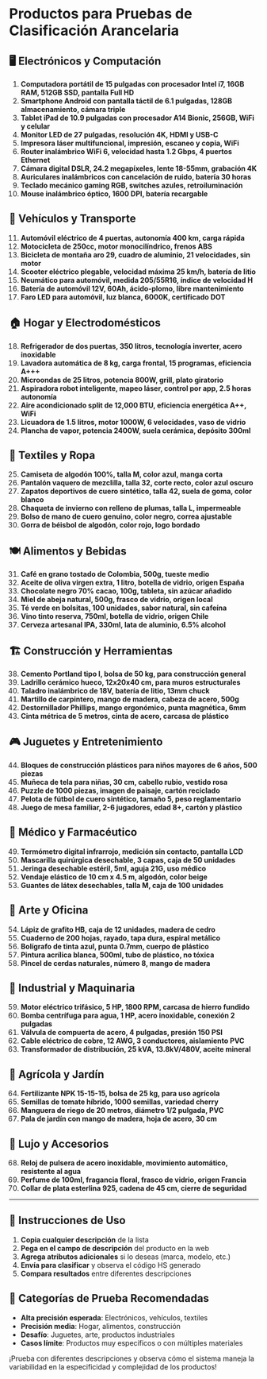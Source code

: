 # Productos para Pruebas de Clasificación Arancelaria

## 🖥️ **Electrónicos y Computación**

1. **Computadora portátil de 15 pulgadas con procesador Intel i7, 16GB RAM, 512GB SSD, pantalla Full HD**
2. **Smartphone Android con pantalla táctil de 6.1 pulgadas, 128GB almacenamiento, cámara triple**
3. **Tablet iPad de 10.9 pulgadas con procesador A14 Bionic, 256GB, WiFi y celular**
4. **Monitor LED de 27 pulgadas, resolución 4K, HDMI y USB-C**
5. **Impresora láser multifuncional, impresión, escaneo y copia, WiFi**
6. **Router inalámbrico WiFi 6, velocidad hasta 1.2 Gbps, 4 puertos Ethernet**
7. **Cámara digital DSLR, 24.2 megapíxeles, lente 18-55mm, grabación 4K**
8. **Auriculares inalámbricos con cancelación de ruido, batería 30 horas**
9. **Teclado mecánico gaming RGB, switches azules, retroiluminación**
10. **Mouse inalámbrico óptico, 1600 DPI, batería recargable**

## 🚗 **Vehículos y Transporte**

11. **Automóvil eléctrico de 4 puertas, autonomía 400 km, carga rápida**
12. **Motocicleta de 250cc, motor monocilíndrico, frenos ABS**
13. **Bicicleta de montaña aro 29, cuadro de aluminio, 21 velocidades, sin motor**
14. **Scooter eléctrico plegable, velocidad máxima 25 km/h, batería de litio**
15. **Neumático para automóvil, medida 205/55R16, índice de velocidad H**
16. **Batería de automóvil 12V, 60Ah, ácido-plomo, libre mantenimiento**
17. **Faro LED para automóvil, luz blanca, 6000K, certificado DOT**

## 🏠 **Hogar y Electrodomésticos**

18. **Refrigerador de dos puertas, 350 litros, tecnología inverter, acero inoxidable**
19. **Lavadora automática de 8 kg, carga frontal, 15 programas, eficiencia A+++**
20. **Microondas de 25 litros, potencia 800W, grill, plato giratorio**
21. **Aspiradora robot inteligente, mapeo láser, control por app, 2.5 horas autonomía**
22. **Aire acondicionado split de 12,000 BTU, eficiencia energética A++, WiFi**
23. **Licuadora de 1.5 litros, motor 1000W, 6 velocidades, vaso de vidrio**
24. **Plancha de vapor, potencia 2400W, suela cerámica, depósito 300ml**

## 👕 **Textiles y Ropa**

25. **Camiseta de algodón 100%, talla M, color azul, manga corta**
26. **Pantalón vaquero de mezclilla, talla 32, corte recto, color azul oscuro**
27. **Zapatos deportivos de cuero sintético, talla 42, suela de goma, color blanco**
28. **Chaqueta de invierno con relleno de plumas, talla L, impermeable**
29. **Bolso de mano de cuero genuino, color negro, correa ajustable**
30. **Gorra de béisbol de algodón, color rojo, logo bordado**

## 🍽️ **Alimentos y Bebidas**

31. **Café en grano tostado de Colombia, 500g, tueste medio**
32. **Aceite de oliva virgen extra, 1 litro, botella de vidrio, origen España**
33. **Chocolate negro 70% cacao, 100g, tableta, sin azúcar añadido**
34. **Miel de abeja natural, 500g, frasco de vidrio, origen local**
35. **Té verde en bolsitas, 100 unidades, sabor natural, sin cafeína**
36. **Vino tinto reserva, 750ml, botella de vidrio, origen Chile**
37. **Cerveza artesanal IPA, 330ml, lata de aluminio, 6.5% alcohol**

## 🏗️ **Construcción y Herramientas**

38. **Cemento Portland tipo I, bolsa de 50 kg, para construcción general**
39. **Ladrillo cerámico hueco, 12x20x40 cm, para muros estructurales**
40. **Taladro inalámbrico de 18V, batería de litio, 13mm chuck**
41. **Martillo de carpintero, mango de madera, cabeza de acero, 500g**
42. **Destornillador Phillips, mango ergonómico, punta magnética, 6mm**
43. **Cinta métrica de 5 metros, cinta de acero, carcasa de plástico**

## 🎮 **Juguetes y Entretenimiento**

44. **Bloques de construcción plásticos para niños mayores de 6 años, 500 piezas**
45. **Muñeca de tela para niñas, 30 cm, cabello rubio, vestido rosa**
46. **Puzzle de 1000 piezas, imagen de paisaje, cartón reciclado**
47. **Pelota de fútbol de cuero sintético, tamaño 5, peso reglamentario**
48. **Juego de mesa familiar, 2-6 jugadores, edad 8+, cartón y plástico**

## 🏥 **Médico y Farmacéutico**

49. **Termómetro digital infrarrojo, medición sin contacto, pantalla LCD**
50. **Mascarilla quirúrgica desechable, 3 capas, caja de 50 unidades**
51. **Jeringa desechable estéril, 5ml, aguja 21G, uso médico**
52. **Vendaje elástico de 10 cm x 4.5 m, algodón, color beige**
53. **Guantes de látex desechables, talla M, caja de 100 unidades**

## 🎨 **Arte y Oficina**

54. **Lápiz de grafito HB, caja de 12 unidades, madera de cedro**
55. **Cuaderno de 200 hojas, rayado, tapa dura, espiral metálico**
56. **Bolígrafo de tinta azul, punta 0.7mm, cuerpo de plástico**
57. **Pintura acrílica blanca, 500ml, tubo de plástico, no tóxica**
58. **Pincel de cerdas naturales, número 8, mango de madera**

## 🔧 **Industrial y Maquinaria**

59. **Motor eléctrico trifásico, 5 HP, 1800 RPM, carcasa de hierro fundido**
60. **Bomba centrífuga para agua, 1 HP, acero inoxidable, conexión 2 pulgadas**
61. **Válvula de compuerta de acero, 4 pulgadas, presión 150 PSI**
62. **Cable eléctrico de cobre, 12 AWG, 3 conductores, aislamiento PVC**
63. **Transformador de distribución, 25 kVA, 13.8kV/480V, aceite mineral**

## 🌱 **Agrícola y Jardín**

64. **Fertilizante NPK 15-15-15, bolsa de 25 kg, para uso agrícola**
65. **Semillas de tomate híbrido, 1000 semillas, variedad cherry**
66. **Manguera de riego de 20 metros, diámetro 1/2 pulgada, PVC**
67. **Pala de jardín con mango de madera, hoja de acero, 30 cm**

## 💎 **Lujo y Accesorios**

68. **Reloj de pulsera de acero inoxidable, movimiento automático, resistente al agua**
69. **Perfume de 100ml, fragancia floral, frasco de vidrio, origen Francia**
70. **Collar de plata esterlina 925, cadena de 45 cm, cierre de seguridad**

---

## 📝 **Instrucciones de Uso**

1. **Copia cualquier descripción** de la lista
2. **Pega en el campo de descripción** del producto en la web
3. **Agrega atributos adicionales** si lo deseas (marca, modelo, etc.)
4. **Envía para clasificar** y observa el código HS generado
5. **Compara resultados** entre diferentes descripciones

## 🎯 **Categorías de Prueba Recomendadas**

- **Alta precisión esperada**: Electrónicos, vehículos, textiles
- **Precisión media**: Hogar, alimentos, construcción  
- **Desafío**: Juguetes, arte, productos industriales
- **Casos límite**: Productos muy específicos o con múltiples materiales

¡Prueba con diferentes descripciones y observa cómo el sistema maneja la variabilidad en la especificidad y complejidad de los productos!
